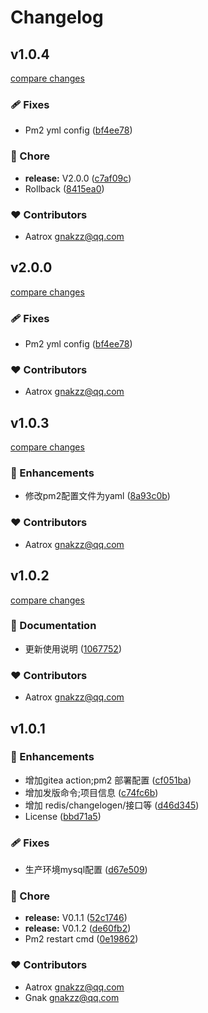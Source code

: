 # Changelog


## v1.0.4

[compare changes](https://github.com/aatrooox/nitro-server-quickstart/compare/v1.0.3...v1.0.4)

### 🩹 Fixes

- Pm2 yml config ([bf4ee78](https://github.com/aatrooox/nitro-server-quickstart/commit/bf4ee78))

### 🏡 Chore

- **release:** V2.0.0 ([c7af09c](https://github.com/aatrooox/nitro-server-quickstart/commit/c7af09c))
- Rollback ([8415ea0](https://github.com/aatrooox/nitro-server-quickstart/commit/8415ea0))

### ❤️ Contributors

- Aatrox <gnakzz@qq.com>

## v2.0.0

[compare changes](https://github.com/aatrooox/nitro-server-quickstart/compare/v1.0.3...v2.0.0)

### 🩹 Fixes

- Pm2 yml config ([bf4ee78](https://github.com/aatrooox/nitro-server-quickstart/commit/bf4ee78))

### ❤️ Contributors

- Aatrox <gnakzz@qq.com>

## v1.0.3

[compare changes](https://github.com/aatrooox/nitro-server-quickstart/compare/v1.0.2...v1.0.3)

### 🚀 Enhancements

- 修改pm2配置文件为yaml ([8a93c0b](https://github.com/aatrooox/nitro-server-quickstart/commit/8a93c0b))

### ❤️ Contributors

- Aatrox <gnakzz@qq.com>

## v1.0.2

[compare changes](https://github.com/aatrooox/nitro-server-quickstart/compare/v1.0.1...v1.0.2)

### 📖 Documentation

- 更新使用说明 ([1067752](https://github.com/aatrooox/nitro-server-quickstart/commit/1067752))

### ❤️ Contributors

- Aatrox <gnakzz@qq.com>

## v1.0.1


### 🚀 Enhancements

- 增加gitea action;pm2 部署配置 ([cf051ba](https://github.com/aatrooox/nitro-server-quickstart/commit/cf051ba))
- 增加发版命令;项目信息 ([c74fc6b](https://github.com/aatrooox/nitro-server-quickstart/commit/c74fc6b))
- 增加 redis/changelogen/接口等 ([d46d345](https://github.com/aatrooox/nitro-server-quickstart/commit/d46d345))
- License ([bbd71a5](https://github.com/aatrooox/nitro-server-quickstart/commit/bbd71a5))

### 🩹 Fixes

- 生产环境mysql配置 ([d67e509](https://github.com/aatrooox/nitro-server-quickstart/commit/d67e509))

### 🏡 Chore

- **release:** V0.1.1 ([52c1746](https://github.com/aatrooox/nitro-server-quickstart/commit/52c1746))
- **release:** V0.1.2 ([de60fb2](https://github.com/aatrooox/nitro-server-quickstart/commit/de60fb2))
- Pm2 restart cmd ([0e19862](https://github.com/aatrooox/nitro-server-quickstart/commit/0e19862))

### ❤️ Contributors

- Aatrox <gnakzz@qq.com>
- Gnak <gnakzz@qq.com>

